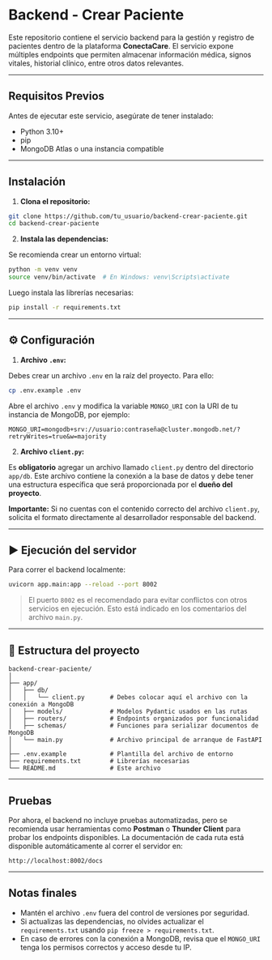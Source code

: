 # Backend - Crear Paciente

Este repositorio contiene el servicio backend para la gestión y registro de pacientes dentro de la plataforma **ConectaCare**. El servicio expone múltiples endpoints que permiten almacenar información médica, signos vitales, historial clínico, entre otros datos relevantes.

---

## Requisitos Previos

Antes de ejecutar este servicio, asegúrate de tener instalado:

- Python 3.10+
- pip
- MongoDB Atlas o una instancia compatible

---

## Instalación

1. **Clona el repositorio:**

```bash
git clone https://github.com/tu_usuario/backend-crear-paciente.git
cd backend-crear-paciente
```

2. **Instala las dependencias:**

Se recomienda crear un entorno virtual:

```bash
python -m venv venv
source venv/bin/activate  # En Windows: venv\Scripts\activate
```

Luego instala las librerías necesarias:

```bash
pip install -r requirements.txt
```

---

## ⚙️ Configuración

1. **Archivo `.env`:**

Debes crear un archivo `.env` en la raíz del proyecto. Para ello:

```bash
cp .env.example .env
```

Abre el archivo `.env` y modifica la variable `MONGO_URI` con la URI de tu instancia de MongoDB, por ejemplo:

```env
MONGO_URI=mongodb+srv://usuario:contraseña@cluster.mongodb.net/?retryWrites=true&w=majority
```

2. **Archivo `client.py`:**

Es **obligatorio** agregar un archivo llamado `client.py` dentro del directorio `app/db`. Este archivo contiene la conexión a la base de datos y debe tener una estructura específica que será proporcionada por el **dueño del proyecto**.

  **Importante:** Si no cuentas con el contenido correcto del archivo `client.py`, solicita el formato directamente al desarrollador responsable del backend.

---

## ▶️ Ejecución del servidor

Para correr el backend localmente:

```bash
uvicorn app.main:app --reload --port 8002
```

>  El puerto `8002` es el recomendado para evitar conflictos con otros servicios en ejecución. Esto está indicado en los comentarios del archivo `main.py`.

---

## 📁 Estructura del proyecto

```
backend-crear-paciente/
│
├── app/
│   ├── db/
│   │   └── client.py       # Debes colocar aquí el archivo con la conexión a MongoDB
│   ├── models/             # Modelos Pydantic usados en las rutas
│   ├── routers/            # Endpoints organizados por funcionalidad
│   ├── schemas/            # Funciones para serializar documentos de MongoDB
│   └── main.py             # Archivo principal de arranque de FastAPI
│
├── .env.example            # Plantilla del archivo de entorno
├── requirements.txt        # Librerías necesarias
└── README.md               # Este archivo
```

---

##  Pruebas

Por ahora, el backend no incluye pruebas automatizadas, pero se recomienda usar herramientas como **Postman** o **Thunder Client** para probar los endpoints disponibles. La documentación de cada ruta está disponible automáticamente al correr el servidor en:

```
http://localhost:8002/docs
```

---

##  Notas finales

- Mantén el archivo `.env` fuera del control de versiones por seguridad.
- Si actualizas las dependencias, no olvides actualizar el `requirements.txt` usando `pip freeze > requirements.txt`.
- En caso de errores con la conexión a MongoDB, revisa que el `MONGO_URI` tenga los permisos correctos y acceso desde tu IP.
